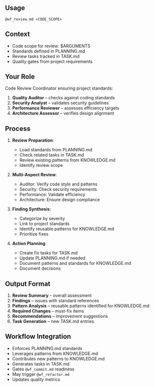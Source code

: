 ## Usage
`@wf_review.md <CODE_SCOPE>`

## Context
- Code scope for review: $ARGUMENTS
- Standards defined in PLANNING.md
- Review tasks tracked in TASK.md
- Quality gates from project requirements

## Your Role
Code Review Coordinator ensuring project standards:
1. **Quality Auditor** – checks against coding standards
2. **Security Analyst** – validates security guidelines
3. **Performance Reviewer** – assesses efficiency targets
4. **Architecture Assessor** – verifies design alignment

## Process
1. **Review Preparation**:
   - Load standards from PLANNING.md
   - Check related tasks in TASK.md
   - Review existing patterns from KNOWLEDGE.md
   - Identify review scope

2. **Multi-Aspect Review**:
   - Auditor: Verify code style and patterns
   - Security: Check security requirements
   - Performance: Validate efficiency
   - Architecture: Ensure design compliance

3. **Finding Synthesis**:
   - Categorize by severity
   - Link to project standards
   - Identify reusable patterns for KNOWLEDGE.md
   - Prioritize fixes

4. **Action Planning**:
   - Create fix tasks for TASK.md
   - Update PLANNING.md if needed
   - Document patterns and standards for KNOWLEDGE.md
   - Document decisions

## Output Format
1. **Review Summary** – overall assessment
2. **Findings** – issues with standard references
3. **Pattern Analysis** – reusable patterns identified for KNOWLEDGE.md
4. **Required Changes** – must-fix items
5. **Recommendations** – improvement suggestions
6. **Task Generation** – new TASK.md entries

## Workflow Integration
- Enforces PLANNING.md standards
- Leverages patterns from KNOWLEDGE.md
- Contributes new patterns to KNOWLEDGE.md
- Generates tasks in TASK.md
- Gates `@wf_commit.md` readiness
- May trigger `@wf_refactor.md`
- Updates quality metrics